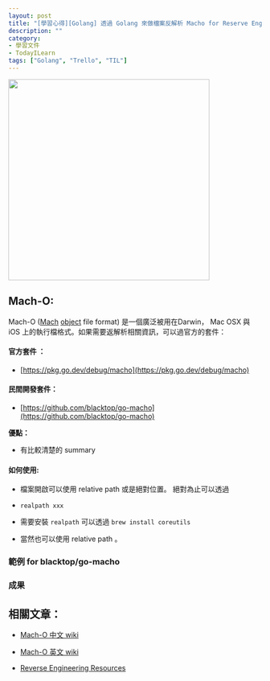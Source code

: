 ```yaml
---
layout: post
title: "[學習心得][Golang] 透過 Golang 來做檔案反解析 Macho for Reserve Engineering by golfing"
description: ""
category: 
- 學習文件
- TodayILearn
tags: ["Golang", "Trello", "TIL"]
---
```


<img src="https://upload.wikimedia.org/wikipedia/commons/thumb/8/85/ExecutableBinaryIcon.png/256px-ExecutableBinaryIcon.png" width="400px">

## Mach-O:

Mach-O ([Mach](https://en.wikipedia.org/wiki/Mach_kernel) [object](https://en.wikipedia.org/wiki/Object_code) file format) 是一個廣泛被用在Darwin， Mac OSX 與 iOS 上的執行檔格式。如果需要返解析相關資訊，可以過官方的套件：

#### 官方套件 ：

- [https://pkg.go.dev/debug/macho](https://pkg.go.dev/debug/macho)

#### 民間開發套件：

- [https://github.com/blacktop/go-macho](https://github.com/blacktop/go-macho)

**優點：**

- 有比較清楚的 summary

#### 如何使用:

- 檔案開啟可以使用 relative path 或是絕對位置。 絕對為止可以透過 

- ```
  realpath xxx
  ```

- 需要安裝 `realpath` 可以透過 `brew install coreutils`

- 當然也可以使用 relative path 。



### 範例 for blacktop/go-macho

<script src="https://gist.github.com/kkdai/7a07f3e7475b8d26794ccb6267b964a0.js"></script>

### 成果

<script src="https://gist.github.com/kkdai/f52686939439f221721139e325a5219c.js"></script>

## 相關文章：

<a id="refer"></a>

- [Mach-O 中文 wiki](https://zh.wikipedia.org/wiki/Mach-O) 

- [Mach-O 英文 wiki](https://en.wikipedia.org/wiki/Mach-O) 

- [Reverse Engineering Resources](https://pewpewthespells.com/blog/re.html) 

  
